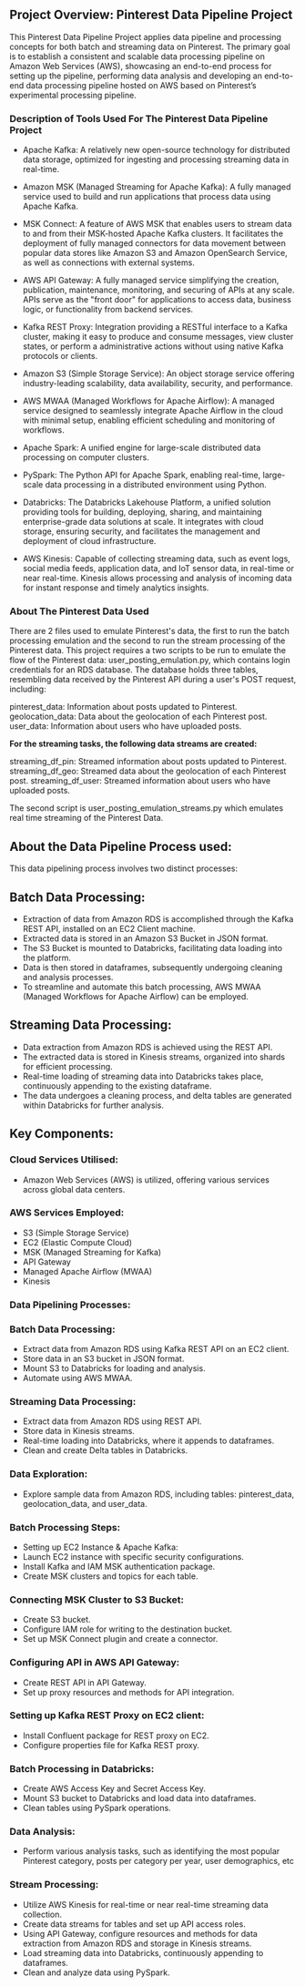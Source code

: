 
## **Project Overview: Pinterest Data Pipeline Project**

This Pinterest Data Pipeline Project applies data pipeline and processing concepts for both batch and streaming data on Pinterest. 
The primary goal is to establish a consistent and scalable data processing pipeline on Amazon Web Services (AWS), showcasing an end-to-end process for 
setting up the pipeline, performing data analysis and developing an end-to-end data processing pipeline hosted on AWS based on 
Pinterest’s experimental processing pipeline.

### **Description of Tools Used For The Pinterest Data Pipeline Project**

- Apache Kafka: A relatively new open-source technology for distributed data storage, optimized for ingesting and processing streaming data in real-time.

- Amazon MSK (Managed Streaming for Apache Kafka): A fully managed service used to build and run applications that process data using Apache Kafka.

- MSK Connect: A feature of AWS MSK that enables users to stream data to and from their MSK-hosted Apache Kafka clusters. It facilitates the deployment of fully 
  managed connectors for data movement between popular data stores like Amazon S3 and Amazon OpenSearch Service, as well as connections with external systems.

- AWS API Gateway: A fully managed service simplifying the creation, publication, maintenance, monitoring, and securing of APIs at any scale. APIs serve as the 
  "front door" for applications to access data, business logic, or functionality from backend services.

- Kafka REST Proxy: Integration providing a RESTful interface to a Kafka cluster, making it easy to produce and consume messages, view cluster states, or perform a 
  administrative actions without using native Kafka protocols or clients.

- Amazon S3 (Simple Storage Service): An object storage service offering industry-leading scalability, data availability, security, and performance.

- AWS MWAA (Managed Workflows for Apache Airflow): A managed service designed to seamlessly integrate Apache Airflow in the cloud with minimal setup, enabling 
  efficient scheduling and monitoring of workflows.

- Apache Spark: A unified engine for large-scale distributed data processing on computer clusters.

- PySpark: The Python API for Apache Spark, enabling real-time, large-scale data processing in a distributed environment using Python.

- Databricks: The Databricks Lakehouse Platform, a unified solution providing tools for building, deploying, sharing, and maintaining enterprise-grade data solutions 
  at scale. It integrates with cloud storage, ensuring security, and facilitates the management and deployment of cloud infrastructure.

- AWS Kinesis: Capable of collecting streaming data, such as event logs, social media feeds, application data, and IoT sensor data, in real-time or near real-time. 
  Kinesis allows processing and analysis of incoming data for instant response and timely analytics insights.

### **About The Pinterest Data Used**

There are 2 files used to emulate Pinterest's data, the first to run the batch processing emulation and the second to run the stream processing of the Pinterest data.   This project requires a two scripts to be run to emulate the flow of the Pinterest data: user_posting_emulation.py, which contains login credentials for an RDS database. The database holds three tables, resembling data received by the Pinterest API during a user's POST request, including:

pinterest_data: Information about posts updated to Pinterest.
geolocation_data: Data about the geolocation of each Pinterest post.
user_data: Information about users who have uploaded posts. 

**For the streaming tasks, the following data streams are created:**

streaming_df_pin: Streamed information about posts updated to Pinterest.
streaming_df_geo: Streamed data about the geolocation of each Pinterest post.
streaming_df_user: Streamed information about users who have uploaded posts.

The second script is user_posting_emulation_streams.py which emulates real time streaming of the Pinterest Data.  

## **About the Data Pipeline Process used:**

This data pipelining process involves two distinct processes:

## **Batch Data Processing:**

- Extraction of data from Amazon RDS is accomplished through the Kafka REST API, installed on an EC2 Client machine.
- Extracted data is stored in an Amazon S3 Bucket in JSON format.
- The S3 Bucket is mounted to Databricks, facilitating data loading into the platform.
- Data is then stored in dataframes, subsequently undergoing cleaning and analysis processes.
- To streamline and automate this batch processing, AWS MWAA (Managed Workflows for Apache Airflow) can be employed.

## **Streaming Data Processing:**
- Data extraction from Amazon RDS is achieved using the REST API.
- The extracted data is stored in Kinesis streams, organized into shards for efficient processing.
- Real-time loading of streaming data into Databricks takes place, continuously appending to the existing dataframe.
- The data undergoes a cleaning process, and delta tables are generated within Databricks for further analysis.

## **Key Components:**

### **Cloud Services Utilised:**
- Amazon Web Services (AWS) is utilized, offering various services across global data centers.

### **AWS Services Employed:**
- S3 (Simple Storage Service)
- EC2 (Elastic Compute Cloud)
- MSK (Managed Streaming for Kafka)
- API Gateway
- Managed Apache Airflow (MWAA)
- Kinesis

### **Data Pipelining Processes:**

### **Batch Data Processing:**
- Extract data from Amazon RDS using Kafka REST API on an EC2 client.
- Store data in an S3 bucket in JSON format.
- Mount S3 to Databricks for loading and analysis.
- Automate using AWS MWAA.

### **Streaming Data Processing:**
- Extract data from Amazon RDS using REST API.
- Store data in Kinesis streams.
- Real-time loading into Databricks, where it appends to dataframes.
- Clean and create Delta tables in Databricks.

### **Data Exploration:**
- Explore sample data from Amazon RDS, including tables: pinterest_data, geolocation_data, and user_data.

### **Batch Processing Steps:**
- Setting up EC2 Instance & Apache Kafka:
- Launch EC2 instance with specific security configurations.
- Install Kafka and IAM MSK authentication package.
- Create MSK clusters and topics for each table.

### **Connecting MSK Cluster to S3 Bucket:**
- Create S3 bucket.
- Configure IAM role for writing to the destination bucket.
- Set up MSK Connect plugin and create a connector.

### **Configuring API in AWS API Gateway:**
- Create REST API in API Gateway.
- Set up proxy resources and methods for API integration.

### **Setting up Kafka REST Proxy on EC2 client:**
- Install Confluent package for REST proxy on EC2.
- Configure properties file for Kafka REST proxy.

### **Batch Processing in Databricks:**
- Create AWS Access Key and Secret Access Key.
- Mount S3 bucket to Databricks and load data into dataframes.
- Clean tables using PySpark operations.

### **Data Analysis:**
- Perform various analysis tasks, such as identifying the most popular Pinterest category, posts per category per year, user demographics, etc

### **Stream Processing:**
- Utilize AWS Kinesis for real-time or near real-time streaming data collection.
- Create data streams for tables and set up API access roles.
- Using API Gateway, configure resources and methods for data extraction from Amazon RDS and storage in Kinesis streams.
- Load streaming data into Databricks, continuously appending to dataframes.
- Clean and analyze data using PySpark.







